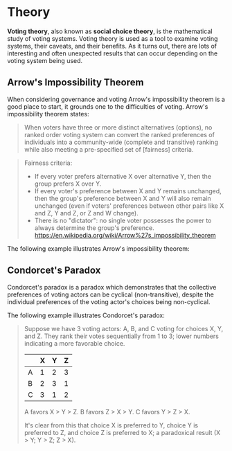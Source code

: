 Theory
======
**Voting theory**, also known as **social choice theory**, is the mathematical
study of voting systems. Voting theory is used as a tool to examine voting
systems, their caveats, and their benefits. As it turns out, there are lots of
interesting and often unexpected results that can occur depending on the voting
system being used.



Arrow's Impossibility Theorem
-----------------------------
When considering governance and voting Arrow's impossibility theorem is a good
place to start, it grounds one to the difficulties of voting. Arrow's
impossibility theorem states:

> When voters have three or more distinct alternatives (options), no ranked
> order voting system can convert the ranked preferences of individuals into a
> community-wide (complete and transitive) ranking while also meeting a
> pre-specified set of [fairness] criteria.

> Fairness criteria:
> * If every voter prefers alternative X over alternative Y, then the group
>   prefers X over Y.
> * If every voter's preference between X and Y remains unchanged, then the
>   group's preference between X and Y will also remain unchanged (even if
>   voters' preferences between other pairs like X and Z, Y and Z, or Z and W
>   change).
> * There is no "dictator": no single voter possesses the power to always
>   determine the group's preference.
https://en.wikipedia.org/wiki/Arrow%27s_impossibility_theorem

The following example illustrates Arrow's impossibility theorem:



Condorcet's Paradox
-------------------
Condorcet's paradox is a paradox which demonstrates that the collective
preferences of voting actors can be cyclical (non-transitive), despite the
individual preferences of the voting actor's choices being non-cyclical.

The following example illustrates Condorcet's paradox:

> Suppose we have 3 voting actors: A, B, and C voting for choices X, Y, and Z.
> They rank their votes sequentially from 1 to 3; lower numbers indicating a
> more favorable choice.
>
> |   | X | Y | Z |
> |---|---|---|---|
> | A | 1 | 2 | 3 |
> | B | 2 | 3 | 1 |
> | C | 3 | 1 | 2 |
>
> A favors X > Y > Z.
> B favors Z > X > Y.
> C favors Y > Z > X.
>
> It's clear from this that choice X is preferred to Y, choice Y is preferred to
> Z, and choice Z is preferred to X; a paradoxical result (X > Y; Y > Z; Z > X).



